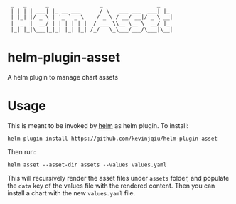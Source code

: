 ```
 _   _      _                _                 _   
 | | | | ___| |_ __ ___      / \   ___ ___  ___| |_ 
 | |_| |/ _ \ | '_ ` _ \    / _ \ / __/ __|/ _ \ __|
 |  _  |  __/ | | | | | |  / ___ \\__ \__ \  __/ |_ 
 |_| |_|\___|_|_| |_| |_| /_/   \_\___/___/\___|\__|
```

# helm-plugin-asset
A helm plugin to manage chart assets

Usage
=====

This is meant to be invoked by [helm](https://github.com/kubernetes/helm) as helm plugin. To install:

    helm plugin install https://github.com/kevinjqiu/helm-plugin-asset

Then run:

    helm asset --asset-dir assets --values values.yaml

This will recursively render the asset files under `assets` folder, and populate the `data` key of the values file with the rendered content.
Then you can install a chart with the new `values.yaml` file.
